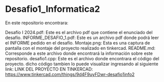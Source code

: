 # Desafio1_Informatica2
En este repositorio encontrara:

Desafío I 2024.pdf: Este es el archivo pdf que contiene el enunciado del desafío.
INFORME_DESAFIO_1.pdf: Este es un archivo pdf donde podrá leer el INFORME pedido en el desafío.
Montaje.png: Esta es una captura de pantalla con el montaje del proyecto realizado en tinkercad.
README.md: Corresponde a este archivo donde encontrará la información sobre este repositorio.
desafio1.cpp: Este es el archivo donde encontrara el código del proyecto. dicho código tambien lo puede visualizar ingresando al siguiente link:
LINK DEL PROYECTO EN TINKERCAD: https://www.tinkercad.com/things/9d4F9uyFDwr-desafio1info2
